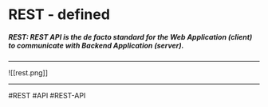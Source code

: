 # REST - defined

##### REST: REST API is the de facto standard for the Web Application (client) to communicate with Backend Application (server).
***

![[rest.png]]
***

#REST #API #REST-API